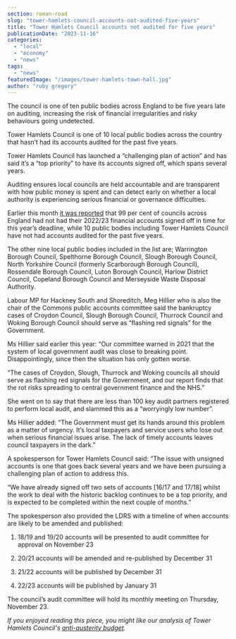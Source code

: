 ```yaml
---
section: roman-road
slug: "tower-hamlets-council-accounts-not-audited-five-years"
title: "Tower Hamlets Council accounts not audited for five years"
publicationDate: "2023-11-16"
categories: 
  - "local"
  - "economy"
  - "news"
tags: 
  - "news"
featuredImage: "/images/tower-hamlets-town-hall.jpg"
author: "ruby gregory"
---
```


The council is one of ten public bodies across England to be five years late on auditing, increasing the risk of financial irregularities and risky behaviours going undetected.

Tower Hamlets Council is one of 10 local public bodies across the country that hasn’t had its accounts audited for the past five years.

Tower Hamlets Council has launched a “challenging plan of action” and has said it’s a “top priority” to have its accounts signed off, which spans several years.

Auditing ensures local councils are held accountable and are transparent with how public money is spent and can detect early on whether a local authority is experiencing serious financial or governance difficulties.

Earlier this month [it was reported](https://www.theguardian.com/society/2023/nov/06/just-1-of-english-councils-published-audited-accounts-by-deadline) that 99 per cent of councils across England had not had their 2022/23 financial accounts signed off in time for this year’s deadline, while 10 public bodies including Tower Hamlets Council have not had accounts audited for the past five years.

The other nine local public bodies included in the list are; Warrington Borough Council, Spelthorne Borough Council, Slough Borough Council, North Yorkshire Council (formerly Scarborough Borough Council), Rossendale Borough Council, Luton Borough Council, Harlow District Council, Copeland Borough Council and Merseyside Waste Disposal Authority.

Labour MP for Hackney South and Shoreditch, Meg Hillier who is also the chair of the Commons public accounts committee said the bankruptcy cases of Croydon Council, Slough Borough Council, Thurrock Council and Woking Borough Council should serve as “flashing red signals” for the Government.

Ms Hillier said earlier this year: “Our committee warned in 2021 that the system of local government audit was close to breaking point. Disappointingly, since then the situation has only gotten worse.

“The cases of Croydon, Slough, Thurrock and Woking councils all should serve as flashing red signals for the Government, and our report finds that the rot risks spreading to central government finance and the NHS.”

She went on to say that there are less than 100 key audit partners registered to perform local audit, and slammed this as a “worryingly low number”.

Ms Hillier added: “The Government must get its hands around this problem as a matter of urgency. It’s local taxpayers and service users who lose out when serious financial issues arise. The lack of timely accounts leaves council taxpayers in the dark.”

A spokesperson for Tower Hamlets Council said: “The issue with unsigned accounts is one that goes back several years and we have been pursuing a challenging plan of action to address this.

“We have already signed off two sets of accounts \[16/17 and 17/18\] whilst the work to deal with the historic backlog continues to be a top priority, and is expected to be completed within the next couple of months.”

The spokesperson also provided the LDRS with a timeline of when accounts are likely to be amended and published: 

1. 18/19 and 19/20 accounts will be presented to audit committee for approval on November 23

3. 20/21 accounts will be amended and re-published by December 31

5. 21/22 accounts will be published by December 31 

7. 22/23 accounts will be published by January 31

The council’s audit committee will hold its monthly meeting on Thursday, November 23.

_If you enjoyed reading this piece, you might like our analysis of Tower Hamlets Council's [anti-austerity budget](https://romanroadlondon.com/mayor-rahman-budget-2023-aspire/)._



